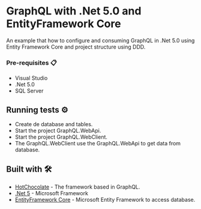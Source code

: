 # GraphQL with .Net 5.0 and EntityFramework Core

An example that how to configure and consuming GraphQL in .Net 5.0 using Entity Framework Core and project structure using DDD.

### Pre-requisites 📋

* Visual Studio
* .Net 5.0
* SQL Server

## Running tests ⚙️

* Create de database and tables.
* Start the project GraphQL.WebApi.
* Start the project GraphQL.WebClient.
* The GraphQL.WebClient use the GraphQL.WebApi to get data from database.

## Built with 🛠️

* [HotChocolate](https://github.com/ChilliCream/hotchocolate) - The framework based in GraphQL.
* [.Net 5](https://dotnet.microsoft.com/download/dotnet/5.0) - Microsoft Framework
* [EntityFramework Core](https://docs.microsoft.com/es-es/ef/core/) - Microsoft Entity Framework to access database.
